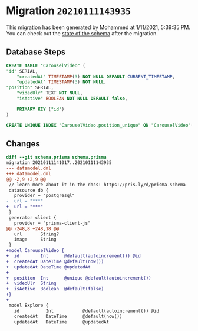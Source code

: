 # Migration `20210111143935`

This migration has been generated by Mohammed at 1/11/2021, 5:39:35 PM.
You can check out the [state of the schema](./schema.prisma) after the migration.

## Database Steps

```sql
CREATE TABLE "CarouselVideo" (
"id" SERIAL,
    "createdAt" TIMESTAMP(3) NOT NULL DEFAULT CURRENT_TIMESTAMP,
    "updatedAt" TIMESTAMP(3) NOT NULL,
"position" SERIAL,
    "videoUlr" TEXT NOT NULL,
    "isActive" BOOLEAN NOT NULL DEFAULT false,

    PRIMARY KEY ("id")
)

CREATE UNIQUE INDEX "CarouselVideo.position_unique" ON "CarouselVideo"("position")
```

## Changes

```diff
diff --git schema.prisma schema.prisma
migration 20210111141017..20210111143935
--- datamodel.dml
+++ datamodel.dml
@@ -2,9 +2,9 @@
 // learn more about it in the docs: https://pris.ly/d/prisma-schema
 datasource db {
   provider = "postgresql"
-  url = "***"
+  url = "***"
 }
 generator client {
   provider = "prisma-client-js"
@@ -248,8 +248,18 @@
   url       String?
   image     String
 }
+model CarouselVideo {
+  id        Int      @default(autoincrement()) @id
+  createdAt DateTime @default(now())
+  updatedAt DateTime @updatedAt
+
+  position  Int      @unique @default(autoincrement())
+  videoUlr  String
+  isActive  Boolean  @default(false)
+}
+
 model Explore {
   id          Int           @default(autoincrement()) @id
   createdAt   DateTime      @default(now())
   updatedAt   DateTime      @updatedAt
```


